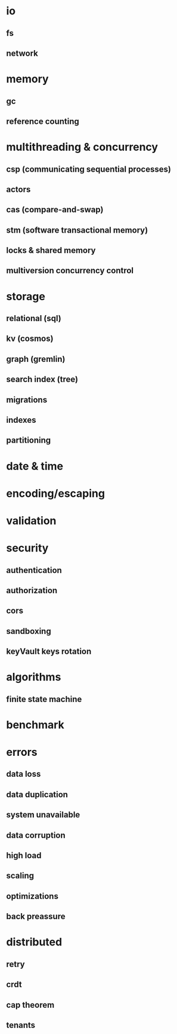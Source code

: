 

# io
  ## fs
  ## network
# memory
  ## gc
  ## reference counting 
# multithreading & concurrency
  ## csp (communicating sequential processes)
  ## actors
  ## cas (compare-and-swap)
  ## stm (software transactional memory)
  ## locks & shared memory
  ## multiversion concurrency control
# storage
  ## relational (sql)
  ## kv (cosmos)
  ## graph (gremlin)
  ## search index (tree)
  ## migrations
  ## indexes
  ## partitioning
# date & time
# encoding/escaping
# validation
# security
  ## authentication
  ## authorization
  ## cors
  ## sandboxing
  ## keyVault keys rotation
# algorithms
  ## finite state machine
# benchmark
# errors
  ## data loss
  ## data duplication
  ## system unavailable
  ## data corruption
## high load
  ## scaling
  ## optimizations
  ## back preassure
# distributed
  ## retry
  ## crdt
  ## cap theorem 
  ## tenants
 
